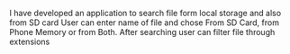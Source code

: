 I have developed an application to search file form local storage and also from SD card 
User can enter name of file and chose 
From SD Card, from Phone Memory or from Both.
After searching user can filter file through extensions
